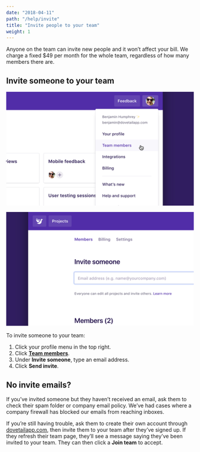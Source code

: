 ```yaml
---
date: "2018-04-11"
path: "/help/invite"
title: "Invite people to your team"
weight: 1
---
```


Anyone on the team can invite new people and it won’t affect your bill. We charge a fixed $49 per month for the whole team, regardless of how many members there are.

## Invite someone to your team

![Screenshot of the profile dropdown](./dropdown.png)

![Screenshot of the team members page invite field](./invite.png)

To invite someone to your team:

1.  Click your profile menu in the top right.
1.  Click **[Team members](/team/members)**.
1.  Under **Invite someone**, type an email address.
1.  Click **Send invite**.

## No invite emails?

If you’ve invited someone but they haven’t received an email, ask them to check their spam folder or company email policy. We’ve had cases where a company firewall has blocked our emails from reaching inboxes.

If you’re still having trouble, ask them to create their own account through [dovetailapp.com](https://dovetailapp.com), then invite them to your team after they’ve signed up. If they refresh their team page, they’ll see a message saying they’ve been invited to your team. They can then click a **Join team** to accept.
